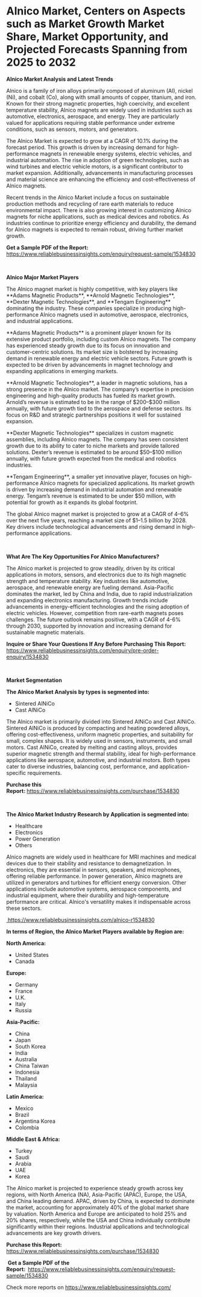 <p><h1>Alnico Market, Centers on Aspects such as Market Growth Market Share, Market Opportunity, and Projected Forecasts Spanning from 2025 to 2032</h1></p><p><strong>Alnico Market Analysis and Latest Trends</strong></p>
<p><p>Alnico is a family of iron alloys primarily composed of aluminum (Al), nickel (Ni), and cobalt (Co), along with small amounts of copper, titanium, and iron. Known for their strong magnetic properties, high coercivity, and excellent temperature stability, Alnico magnets are widely used in industries such as automotive, electronics, aerospace, and energy. They are particularly valued for applications requiring stable performance under extreme conditions, such as sensors, motors, and generators.</p><p>The Alnico Market is expected to grow at a CAGR of 10.1% during the forecast period. This growth is driven by increasing demand for high-performance magnets in renewable energy systems, electric vehicles, and industrial automation. The rise in adoption of green technologies, such as wind turbines and electric vehicle motors, is a significant contributor to market expansion. Additionally, advancements in manufacturing processes and material science are enhancing the efficiency and cost-effectiveness of Alnico magnets.</p><p>Recent trends in the Alnico Market include a focus on sustainable production methods and recycling of rare earth materials to reduce environmental impact. There is also growing interest in customizing Alnico magnets for niche applications, such as medical devices and robotics. As industries continue to prioritize energy efficiency and durability, the demand for Alnico magnets is expected to remain robust, driving further market growth.</p></p>
<p><strong>Get a Sample PDF of the Report:&nbsp;</strong> <a href="https://www.reliablebusinessinsights.com/enquiry/request-sample/1534830?utm_campaign=62&utm_medium=2&utm_source=Github&utm_content=ia&utm_term=26012025&utm_id=alnico">https://www.reliablebusinessinsights.com/enquiry/request-sample/1534830</a></p>
<p>&nbsp;</p>
<p><strong>Alnico Major Market Players</strong></p>
<p><p>The Alnico magnet market is highly competitive, with key players like **Adams Magnetic Products**, **Arnold Magnetic Technologies**, **Dexter Magnetic Technologies**, and **Tengam Engineering** dominating the industry. These companies specialize in producing high-performance Alnico magnets used in automotive, aerospace, electronics, and industrial applications.</p><p>**Adams Magnetic Products** is a prominent player known for its extensive product portfolio, including custom Alnico magnets. The company has experienced steady growth due to its focus on innovation and customer-centric solutions. Its market size is bolstered by increasing demand in renewable energy and electric vehicle sectors. Future growth is expected to be driven by advancements in magnet technology and expanding applications in emerging markets.</p><p>**Arnold Magnetic Technologies**, a leader in magnetic solutions, has a strong presence in the Alnico market. The company’s expertise in precision engineering and high-quality products has fueled its market growth. Arnold’s revenue is estimated to be in the range of $200–$300 million annually, with future growth tied to the aerospace and defense sectors. Its focus on R&D and strategic partnerships positions it well for sustained expansion.</p><p>**Dexter Magnetic Technologies** specializes in custom magnetic assemblies, including Alnico magnets. The company has seen consistent growth due to its ability to cater to niche markets and provide tailored solutions. Dexter’s revenue is estimated to be around $50–$100 million annually, with future growth expected from the medical and robotics industries.</p><p>**Tengam Engineering**, a smaller yet innovative player, focuses on high-performance Alnico magnets for specialized applications. Its market growth is driven by increasing demand in industrial automation and renewable energy. Tengam’s revenue is estimated to be under $50 million, with potential for growth as it expands its global footprint.</p><p>The global Alnico magnet market is projected to grow at a CAGR of 4–6% over the next five years, reaching a market size of $1–1.5 billion by 2028. Key drivers include technological advancements and rising demand in high-performance applications.</p></p>
<p>&nbsp;</p>
<p><strong>What Are The Key Opportunities For Alnico Manufacturers?</strong></p>
<p><p>The Alnico market is projected to grow steadily, driven by its critical applications in motors, sensors, and electronics due to its high magnetic strength and temperature stability. Key industries like automotive, aerospace, and renewable energy are fueling demand. Asia-Pacific dominates the market, led by China and India, due to rapid industrialization and expanding electronics manufacturing. Growth trends include advancements in energy-efficient technologies and the rising adoption of electric vehicles. However, competition from rare-earth magnets poses challenges. The future outlook remains positive, with a CAGR of 4-6% through 2030, supported by innovation and increasing demand for sustainable magnetic materials.</p></p>
<p><strong>Inquire or Share Your Questions If Any Before Purchasing This Report:</strong> <a href="https://www.reliablebusinessinsights.com/enquiry/pre-order-enquiry/1534830?utm_campaign=62&utm_medium=2&utm_source=Github&utm_content=ia&utm_term=26012025&utm_id=alnico">https://www.reliablebusinessinsights.com/enquiry/pre-order-enquiry/1534830</a></p>
<p>&nbsp;</p>
<p><strong>Market Segmentation</strong></p>
<p><strong>The Alnico Market Analysis by types is segmented into:</strong></p>
<p><ul><li>Sintered AlNiCo</li><li>Cast AlNiCo</li></ul></p>
<p><p>The Alnico market is primarily divided into Sintered AlNiCo and Cast AlNiCo. Sintered AlNiCo is produced by compacting and heating powdered alloys, offering cost-effectiveness, uniform magnetic properties, and suitability for small, complex shapes. It is widely used in sensors, instruments, and small motors. Cast AlNiCo, created by melting and casting alloys, provides superior magnetic strength and thermal stability, ideal for high-performance applications like aerospace, automotive, and industrial motors. Both types cater to diverse industries, balancing cost, performance, and application-specific requirements.</p></p>
<p><strong>Purchase this Report:&nbsp;</strong><a href="https://www.reliablebusinessinsights.com/purchase/1534830?utm_campaign=62&utm_medium=2&utm_source=Github&utm_content=ia&utm_term=26012025&utm_id=alnico">https://www.reliablebusinessinsights.com/purchase/1534830</a></p>
<p>&nbsp;</p>
<p><strong>The Alnico Market Industry Research by Application is segmented into:</strong></p>
<p><ul><li>Healthcare</li><li>Electronics</li><li>Power Generation</li><li>Others</li></ul></p>
<p><p>Alnico magnets are widely used in healthcare for MRI machines and medical devices due to their stability and resistance to demagnetization. In electronics, they are essential in sensors, speakers, and microphones, offering reliable performance. In power generation, Alnico magnets are utilized in generators and turbines for efficient energy conversion. Other applications include automotive systems, aerospace components, and industrial equipment, where their durability and high-temperature performance are critical. Alnico's versatility makes it indispensable across these sectors.</p></p>
<p><a href="https://www.reliablebusinessinsights.com/alnico-r1534830?utm_campaign=62&utm_medium=2&utm_source=Github&utm_content=ia&utm_term=26012025&utm_id=alnico">&nbsp;https://www.reliablebusinessinsights.com/alnico-r1534830</a></p>
<p><strong>In terms of Region, the Alnico Market Players available by Region are:</strong></p>
<p>
    <p> <strong> North America: </strong>
        <ul>
            <li>United States</li>
            <li>Canada</li>
        </ul>
        </p> 
    <p> <strong> Europe: </strong>
        <ul>
            <li>Germany</li>
            <li>France</li>
            <li>U.K.</li>
            <li>Italy</li>
            <li>Russia</li>
        </ul>
        </p> 
    <p> <strong> Asia-Pacific: </strong>
        <ul>
            <li>China</li>
            <li>Japan</li>
            <li>South Korea</li>
            <li>India</li>
            <li>Australia</li>
            <li>China Taiwan</li>
            <li>Indonesia</li>
            <li>Thailand</li>
            <li>Malaysia</li>
        </ul>
        </p> 
    <p> <strong> Latin America: </strong>
        <ul>
            <li>Mexico</li>
            <li>Brazil</li>
            <li>Argentina Korea</li>
            <li>Colombia</li>
        </ul>
        </p> 
    <p> <strong> Middle East & Africa: </strong>
        <ul>
            <li>Turkey</li>
            <li>Saudi</li>
            <li>Arabia</li>
            <li>UAE</li>
            <li>Korea</li>
        </ul>
    </p>
    </p>
<p><p>The Alnico market is projected to experience steady growth across key regions, with North America (NA), Asia-Pacific (APAC), Europe, the USA, and China leading demand. APAC, driven by China, is expected to dominate the market, accounting for approximately 40% of the global market share by valuation. North America and Europe are anticipated to hold 25% and 20% shares, respectively, while the USA and China individually contribute significantly within their regions. Industrial applications and technological advancements are key growth drivers.</p></p>
<p><strong>Purchase this Report: </strong><a href="https://www.reliablebusinessinsights.com/purchase/1534830?utm_campaign=62&utm_medium=2&utm_source=Github&utm_content=ia&utm_term=26012025&utm_id=alnico">https://www.reliablebusinessinsights.com/purchase/1534830</a></p>
<p>&nbsp;<strong>Get a Sample PDF of the Report:&nbsp;&nbsp;</strong><a href="https://www.reliablebusinessinsights.com/enquiry/request-sample/1534830?utm_campaign=62&utm_medium=2&utm_source=Github&utm_content=ia&utm_term=26012025&utm_id=alnico">https://www.reliablebusinessinsights.com/enquiry/request-sample/1534830</a></p>
<p><strong></strong></p>
<p>Check more reports on <a href="https://www.reliablebusinessinsights.com/?utm_campaign=62&utm_medium=2&utm_source=Github&utm_content=ia&utm_term=26012025&utm_id=alnico">https://www.reliablebusinessinsights.com/</a></p>